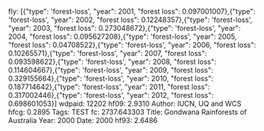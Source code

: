 fly: [{"type": 'forest-loss', "year": 2001, "forest loss": 0.097001007},{"type": 'forest-loss', "year": 2002, "forest loss": 0.12248357},{"type": 'forest-loss', "year": 2003, "forest loss": 0.273048672},{"type": 'forest-loss', "year": 2004, "forest loss": 0.095627208},{"type": 'forest-loss', "year": 2005, "forest loss": 0.04708522},{"type": 'forest-loss', "year": 2006, "forest loss": 0.10265571},{"type": 'forest-loss', "year": 2007, "forest loss": 0.093598622},{"type": 'forest-loss', "year": 2008, "forest loss": 0.114604667},{"type": 'forest-loss', "year": 2009, "forest loss": 0.329155664},{"type": 'forest-loss', "year": 2010, "forest loss": 0.187714642},{"type": 'forest-loss', "year": 2011, "forest loss": 0.317002446},{"type": 'forest-loss', "year": 2012, "forest loss": 0.698601053}]
wdpaid: 12202
hf09: 2.9310
Author: IUCN, UQ and WCS
hfcg: 0.2895
Tags: TEST
fc: 2737.643303
Title: Gondwana Rainforests of Australia
Year: 2000
Date: 2000
hf93: 2.6486
